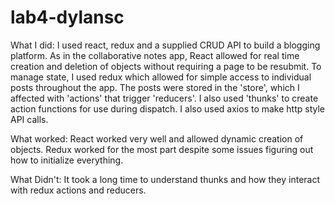 # lab4-dylansc
What I did:
I used react, redux and a supplied CRUD API to build a blogging platform. As in the collaborative notes app, React allowed for real time creation and deletion of objects without requiring a page to be resubmit. To manage state, I used redux which allowed for simple access to individual posts throughout the app. The posts were stored in the 'store', which I affected with 'actions' that trigger 'reducers'. I also used 'thunks' to create action functions for use during dispatch. I also used axios to make http style API calls.

What worked:
React worked very well and allowed dynamic creation of objects. Redux worked for the most part despite some issues figuring out how to initialize everything.

What Didn't:
It took a long time to understand thunks and how they interact with redux actions and reducers.
